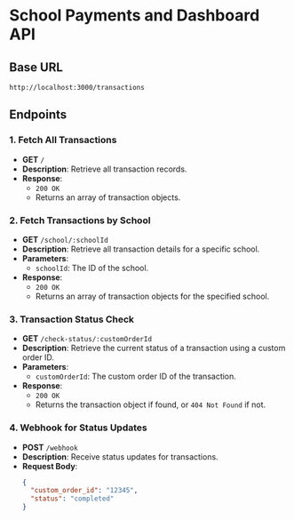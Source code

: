 # School Payments and Dashboard API

## Base URL
`http://localhost:3000/transactions`

## Endpoints

### 1. Fetch All Transactions
- **GET** `/`
- **Description**: Retrieve all transaction records.
- **Response**:
  - `200 OK`
  - Returns an array of transaction objects.
  
### 2. Fetch Transactions by School
- **GET** `/school/:schoolId`
- **Description**: Retrieve all transaction details for a specific school.
- **Parameters**:
  - `schoolId`: The ID of the school.
- **Response**:
  - `200 OK`
  - Returns an array of transaction objects for the specified school.

### 3. Transaction Status Check
- **GET** `/check-status/:customOrderId`
- **Description**: Retrieve the current status of a transaction using a custom order ID.
- **Parameters**:
  - `customOrderId`: The custom order ID of the transaction.
- **Response**:
  - `200 OK`
  - Returns the transaction object if found, or `404 Not Found` if not.

### 4. Webhook for Status Updates
- **POST** `/webhook`
- **Description**: Receive status updates for transactions.
- **Request Body**:
  ```json
  {
    "custom_order_id": "12345",
    "status": "completed"
  }
